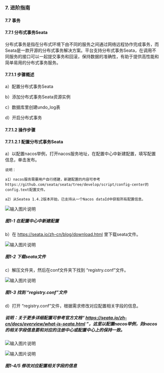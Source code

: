 ### 7. 进阶指南

#### 7.7 事务

#### 7.7.1 分布式事务Seata

分布式事务是指在分布式环境下由不同的服务之间通过网络远程协作完成事务，而Seata是一款开源的分布式事务解决方案。平台支持分布式事务Seata，在调用不同服务的接口可以一起提交事务和回滚，保持数据的准确性，有助于提供高性能和简单易用的分布式事务服务。

#### 7.7.1.1 步骤概述

a）配置分布式事务Seata

b）添加分布式事务Seata资源实例

c）数据库里创建undo_log表

d）开启分布式事务

#### 7.7.1.2 操作步骤

#### 7.7.1.2.1 配置分布式事务Seata

a）以配置nacos举例，打开nacos服务地址，在配置中心中新建配置，填写配置信息，单击发布。

```
说明：

a1）nacos服务需要用户自行搭建，新建配置的内容可参考https://github.com/seata/seata/tree/develop/script/config-center的config.text配置文件。

a2）从Seatea 1.4.2版本开始，已支持从一个Nacos dataId中获取所有配置信息。
```

![输入图片说明](../../../../images/SoFlu%EF%BC%88%E5%90%8E%E7%AB%AF%EF%BC%89%E5%BC%80%E5%8F%91%E5%B9%B3%E5%8F%B0/1.%20%E6%9C%80%E6%96%B0%E7%89%88%E6%9C%AC%20-%20%E6%9B%B4%E6%96%B0%E6%97%A5%E6%9C%9F%20-%202022.10.08/7.%20%E8%BF%9B%E9%98%B6%E6%8C%87%E5%8D%97/7.%20%E4%BA%8B%E5%8A%A1/image.png)

##### 图1-1 在配置中心中新建配置

b）在 https://seata.io/zh-cn/blog/download.html 里下载seata文件。

![输入图片说明](../../../../images/SoFlu%EF%BC%88%E5%90%8E%E7%AB%AF%EF%BC%89%E5%BC%80%E5%8F%91%E5%B9%B3%E5%8F%B0/1.%20%E6%9C%80%E6%96%B0%E7%89%88%E6%9C%AC%20-%20%E6%9B%B4%E6%96%B0%E6%97%A5%E6%9C%9F%20-%202022.10.08/7.%20%E8%BF%9B%E9%98%B6%E6%8C%87%E5%8D%97/7.%20%E4%BA%8B%E5%8A%A1/1-2.png)

##### 图1-2 下载seata文件

c）解压文件夹，然后在conf文件夹下找到 “registry.conf”文件。

![输入图片说明](../../../../images/SoFlu%EF%BC%88%E5%90%8E%E7%AB%AF%EF%BC%89%E5%BC%80%E5%8F%91%E5%B9%B3%E5%8F%B0/1.%20%E6%9C%80%E6%96%B0%E7%89%88%E6%9C%AC%20-%20%E6%9B%B4%E6%96%B0%E6%97%A5%E6%9C%9F%20-%202022.10.08/7.%20%E8%BF%9B%E9%98%B6%E6%8C%87%E5%8D%97/7.%20%E4%BA%8B%E5%8A%A1/1-3.png)

##### 图1-3 找到 “registry.conf”文件

d）打开 “registry.conf”文件，根据需求修改对应配置相关字段的信息。

##### 说明：关于更多详细配置可参考官方文档“ https://seata.io/zh-cn/docs/overview/what-is-seata.html ”，这里以配置nacos举例，则nacos的相关字段信息要和对应的注册中心或配置中心上的保持一致。

![输入图片说明](../../../../images/SoFlu%EF%BC%88%E5%90%8E%E7%AB%AF%EF%BC%89%E5%BC%80%E5%8F%91%E5%B9%B3%E5%8F%B0/1.%20%E6%9C%80%E6%96%B0%E7%89%88%E6%9C%AC%20-%20%E6%9B%B4%E6%96%B0%E6%97%A5%E6%9C%9F%20-%202022.10.08/7.%20%E8%BF%9B%E9%98%B6%E6%8C%87%E5%8D%97/7.%20%E4%BA%8B%E5%8A%A1/1-4.png)

![输入图片说明](../../../../images/SoFlu%EF%BC%88%E5%90%8E%E7%AB%AF%EF%BC%89%E5%BC%80%E5%8F%91%E5%B9%B3%E5%8F%B0/1.%20%E6%9C%80%E6%96%B0%E7%89%88%E6%9C%AC%20-%20%E6%9B%B4%E6%96%B0%E6%97%A5%E6%9C%9F%20-%202022.10.08/7.%20%E8%BF%9B%E9%98%B6%E6%8C%87%E5%8D%97/7.%20%E4%BA%8B%E5%8A%A1/1-5.png)

##### 图1-4/5 修改对应配置相关字段的信息
